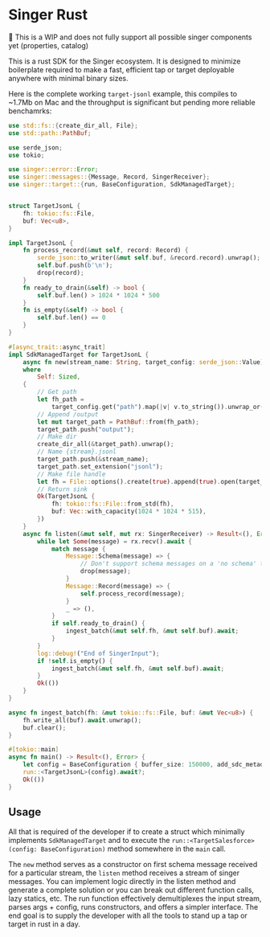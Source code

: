 # Singer Rust

🚧 This is a WIP and does not fully support all possible singer components yet (properties, catalog)

This is a rust SDK for the Singer ecosystem.  It is designed to minimize boilerplate required to make a fast, efficient tap or target deployable anywhere with minimal binary sizes.

Here is the complete working `target-jsonl` example, this compiles to ~1.7Mb on Mac and the throughput is significant but pending more reliable benchamrks:

```rust
use std::fs::{create_dir_all, File};
use std::path::PathBuf;

use serde_json;
use tokio;

use singer::error::Error;
use singer::messages::{Message, Record, SingerReceiver};
use singer::target::{run, BaseConfiguration, SdkManagedTarget};


struct TargetJsonL {
    fh: tokio::fs::File,
    buf: Vec<u8>,
}

impl TargetJsonL {
    fn process_record(&mut self, record: Record) {
        serde_json::to_writer(&mut self.buf, &record.record).unwrap();
        self.buf.push(b'\n');
        drop(record);
    }
    fn ready_to_drain(&self) -> bool {
        self.buf.len() > 1024 * 1024 * 500
    }
    fn is_empty(&self) -> bool {
        self.buf.len() == 0
    }
}

#[async_trait::async_trait]
impl SdkManagedTarget for TargetJsonL {
    async fn new(stream_name: String, target_config: serde_json::Value) -> Result<Self, Error>
    where
        Self: Sized,
    {
        // Get path
        let fh_path =
            target_config.get("path").map(|v| v.to_string()).unwrap_or(String::from("./"));
        // Append /output
        let mut target_path = PathBuf::from(fh_path);
        target_path.push("output");
        // Make dir
        create_dir_all(&target_path).unwrap();
        // Name {stream}.jsonl
        target_path.push(&stream_name);
        target_path.set_extension("jsonl");
        // Make file handle
        let fh = File::options().create(true).append(true).open(target_path).unwrap();
        // Return sink
        Ok(TargetJsonL {
            fh: tokio::fs::File::from_std(fh),
            buf: Vec::with_capacity(1024 * 1024 * 515),
        })
    }
    async fn listen(&mut self, mut rx: SingerReceiver) -> Result<(), Error> {
        while let Some(message) = rx.recv().await {
            match message {
                Message::Schema(message) => {
                    // Don't support schema messages on a 'no schema' target
                    drop(message);
                }
                Message::Record(message) => {
                    self.process_record(message);
                }
                _ => (),
            }
            if self.ready_to_drain() {
                ingest_batch(&mut self.fh, &mut self.buf).await;
            }
        }
        log::debug!("End of SingerInput");
        if !self.is_empty() {
            ingest_batch(&mut self.fh, &mut self.buf).await;
        }
        Ok(())
    }
}

async fn ingest_batch(fh: &mut tokio::fs::File, buf: &mut Vec<u8>) {
    fh.write_all(buf).await.unwrap();
    buf.clear();
}

#[tokio::main]
async fn main() -> Result<(), Error> {
    let config = BaseConfiguration { buffer_size: 150000, add_sdc_metadata: true };
    run::<TargetJsonL>(config).await?;
    Ok(())
}
```

## Usage

All that is required of the developer if to create a struct which minimally implements `SdkManagedTarget` and to execute the `run::<TargetSalesforce>(config: BaseConfiguration)` method somewhere in the `main` call. 

The `new` method serves as a constructor on first schema message received for a particular stream, the `listen` method receives a stream of singer messages. You can implement logic directly in the listen method and generate a complete solution or you can break out different function calls, lazy statics, etc. The run function effectively demultiplexes the input stream, parses args + config, runs constructors, and offers a simpler interface. The end goal is to supply the developer with all the tools to stand up a tap or target in rust in a day.
